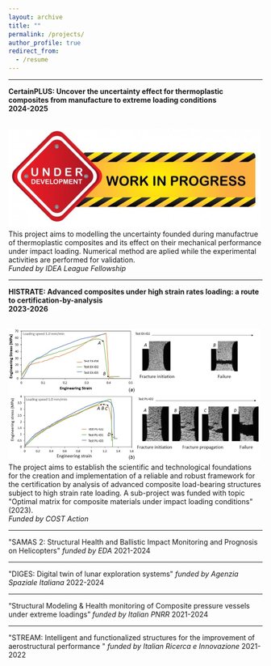 ```yaml
---
layout: archive
title: ""
permalink: /projects/
author_profile: true
redirect_from:
  - /resume
---
```


---
**CertainPLUS: Uncover the uncertainty effect for thermoplastic composites from manufacture to extreme loading conditions**  
**2024-2025**

<br/><img src='/images/work in process.png'>  
This project aims to modelling the uncertainty founded during manufactrue of thermoplastic composites and its effect on their mechanical performance under impact loading. Numerical method are aplied while the experimental activities are performed for validation.  
_Funded by IDEA League Fellowship_

---
**HISTRATE: Advanced composites under high strain rates loading: a route to certification-by-analysis**  
**2023-2026**

<br/><img src='/images/COSTSTSM.png'>  
The project aims to establish the scientific and technological foundations for the creation and implementation of a reliable and robust framework for the certification by analysis of advanced composite load-bearing structures subject to high strain rate loading. A sub-project was funded with topic "Optimal matrix for composite materials under impact loading conditions" (2023).  
_Funded by COST Action_

---
"SAMAS 2: Structural Health and Ballistic Impact Monitoring and Prognosis on Helicopters" _funded by EDA_ 2021-2024  

---
"DIGES: Digital twin of lunar exploration systems" _funded by Agenzia Spaziale Italiana_ 2022-2024  

---
“Structural Modeling & Health monitoring of Composite pressure vessels under extreme loadings” _funded by Italian PNRR_ 2021-2024  

---
"STREAM: Intelligent and functionalized structures for the improvement of aerostructural performance " _funded by Italian Ricerca e Innovazione_ 2021-2022  

